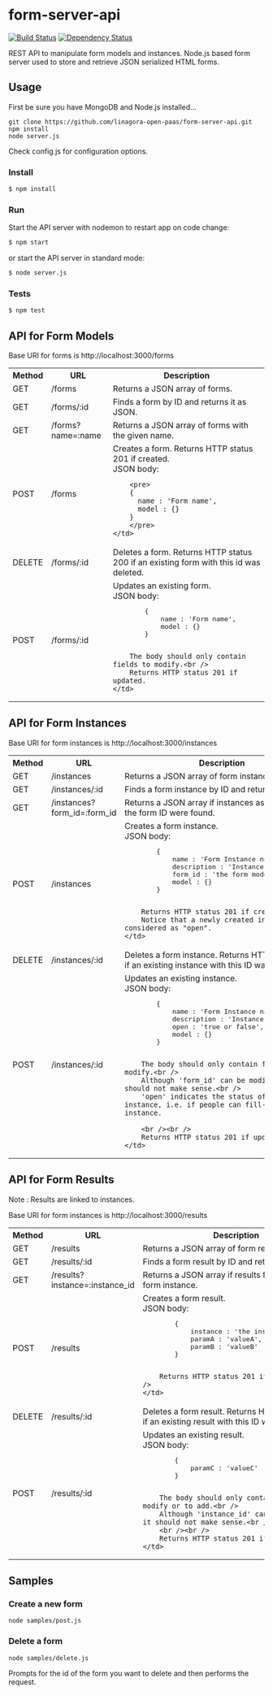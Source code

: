 # form-server-api

[![Build Status](https://travis-ci.org/linagora-open-paas/form-server-api.png?branch=master)](https://travis-ci.org/linagora-open-paas/form-server-api)
[![Dependency Status](https://david-dm.org/linagora-open-paas/form-server-api.png)](https://david-dm.org/linagora-open-paas/form-server-api)

REST API to manipulate form models and instances.
Node.js based form server used to store and retrieve JSON serialized HTML forms.

## Usage

First be sure you have MongoDB and Node.js installed...

    git clone https://github.com/linagora-open-paas/form-server-api.git
    npm install
    node server.js

Check config.js for configuration options.

### Install

```sh
$ npm install
```

### Run

Start the API server with nodemon to restart app on code change:

```sh
$ npm start
```

or start the API server in standard mode:

```sh
$ node server.js
```

### Tests

```sh
$ npm test
```


## API for Form Models

Base URI for forms is http://localhost:3000/forms

<table>
<tr>
	<th>Method</th>
	<th>URL</th>
	<th>Description</th>
</tr>
<tr>
	<td>GET</td>
	<td>/forms</td>
	<td>Returns a JSON array of forms.</td>
</tr>
<tr>
	<td>GET</td>
	<td>/forms/:id</td>
	<td>Finds a form by ID and returns it as JSON.</td>
</tr>
<tr>
	<td>GET</td>
	<td>/forms?name=:name</td>
	<td>Returns a JSON array of forms with the given name.</td>
</tr>
<tr>
	<td>POST</td>
	<td>/forms</td>
	<td>
		Creates a form. Returns HTTP status 201 if created.<br />
		JSON body:
		
		<pre>
	    {
	      name : 'Form name',
	      model : {}
	    }
	    </pre>
	</td>
</tr>
<tr>
	<td>DELETE</td>
	<td>/forms/:id</td>
	<td>
		Deletes a form. Returns HTTP status 200 if an existing form with this id was deleted.
	</td>
</tr>
<tr>
	<td>POST</td>
	<td>/forms/:id</td>
	<td>
		Updates an existing form.<br />
		JSON body:
		<pre>
    	{
      		name : 'Form name',
      		model : {}
    	}
		</pre>
		
		The body should only contain fields to modify.<br />
		Returns HTTP status 201 if updated.
	</td>
</tr>
</table>


## API for Form Instances

Base URI for form instances is http://localhost:3000/instances

<table>
<tr>
	<th>Method</th>
	<th>URL</th>
	<th>Description</th>
</tr>
<tr>
	<td>GET</td>
	<td>/instances</td>
	<td>Returns a JSON array of form instances.</td>
</tr>
<tr>
	<td>GET</td>
	<td>/instances/:id</td>
	<td>Finds a form instance by ID and returns it as JSON.</td>
</tr>
<tr>
	<td>GET</td>
	<td>/instances?form_id=:form_id</td>
	<td>Returns a JSON array if instances associated with the form ID were found.</td>
</tr>
<tr>
	<td>POST</td>
	<td>/instances</td>
	<td>
		Creates a form instance.<br />
		JSON body:
		<pre>
    	{
      		name : 'Form Instance name',
      		description : 'Instance Description',
      		form_id : 'the form model ID',
      		model : {}
    	}
		</pre>
		
		Returns HTTP status 201 if created.<br />
		Notice that a newly created instance is considered as "open".
	</td>
</tr>
<tr>
	<td>DELETE</td>
	<td>/instances/:id</td>
	<td>
		Deletes a form instance. Returns HTTP status 200 if an existing instance with this ID was deleted.
	</td>
</tr>
<tr>
	<td>POST</td>
	<td>/instances/:id</td>
	<td>
		Updates an existing instance.<br />
		JSON body:
		<pre>
    	{
      		name : 'Form Instance name',
      		description : 'Instance Description',
      		open : 'true or false',
      		model : {}
    	}
    	</pre>

		The body should only contain fields to modify.<br />  
		Although 'form_id' can be modified, it should not make sense.<br />  
		'open' indicates the status of an instance, i.e. if people can fill-in this form instance.
	
		<br /><br />
		Returns HTTP status 201 if updated.
	</td>
</tr>
</table>

## API for Form Results

Note : Results are linked to instances.

Base URI for form instances is http://localhost:3000/results

<table>
<tr>
	<th>Method</th>
	<th>URL</th>
	<th>Description</th>
</tr>
<tr>
	<td>GET</td>
	<td>/results</td>
	<td>Returns a JSON array of form results.</td>
</tr>
<tr>
	<td>GET</td>
	<td>/results/:id</td>
	<td>Finds a form result by ID and returns it as JSON.</td>
</tr>
<tr>
	<td>GET</td>
	<td>/results?instance=:instance_id</td>
	<td>Returns a JSON array if results for the given form instance.</td>
</tr>
<tr>
	<td>POST</td>
	<td>/results</td>
	<td>
		Creates a form result.<br />
		JSON body:
		<pre>
    	{
      		instance : 'the instance model ID',
      		paramA : 'valueA',
      		paramB : 'valueB'
    	}
		</pre>

		Returns HTTP status 201 if created.<br />
	</td>
</tr>
<tr>
	<td>DELETE</td>
	<td>/results/:id</td>
	<td>
		Deletes a form result. Returns HTTP status 200 if an existing result with this ID was deleted.
	</td>
</tr>
<tr>
	<td>POST</td>
	<td>/results/:id</td>
	<td>
		Updates an existing result.<br />
		JSON body:
		<pre>
    	{
    	    paramC : 'valueC'
    	}
    	</pre>

		The body should only contain fields to modify or to add.<br />
		Although 'instance_id' can be modified, it should not make sense.<br />
		<br /><br />
		Returns HTTP status 201 if updated.
	</td>
</tr>
</table>


## Samples

### Create a new form

    node samples/post.js

### Delete a form

    node samples/delete.js

Prompts for the id of the form you want to delete and then performs the request.


